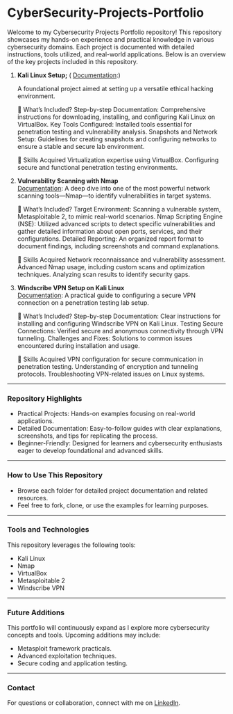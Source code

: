# CyberSecurity-Projects-Portfolio

 Welcome to my Cybersecurity Projects Portfolio repository! This repository showcases my hands-on experience and practical knowledge in various cybersecurity domains. Each project is documented with detailed instructions, tools utilized, and real-world applications. Below is an overview of the key projects included in this repository.

1. **Kali Linux Setup;** ( [Documentation](./Kali-Linux-Installation/HOW%20TO%20SETUP%20KALI%20LINUX%20VM.md):)

   A foundational project aimed at setting up a versatile ethical hacking environment.
   
   📘 What’s Included?
    Step-by-step Documentation: Comprehensive instructions for downloading, installing, and configuring Kali Linux on VirtualBox.
    Key Tools Configured: Installed tools essential for penetration testing and vulnerability analysis.
    Snapshots and Network Setup: Guidelines for creating snapshots and configuring networks to ensure a stable and secure lab environment.

   🌟 Skills Acquired
    Virtualization expertise using VirtualBox.
    Configuring secure and functional penetration testing environments.


3. **Vulnerability Scanning with Nmap**  
   [Documentation](./Vulnerability-Scanning-Using-Nmap/VULNERABILITY%20SCANNING%20WITH%20NMAP.md): A deep dive into one of the most powerful network scanning tools—Nmap—to identify vulnerabilities in target systems.

   📘 What’s Included?
    Target Environment: Scanning a vulnerable system, Metasploitable 2, to mimic real-world scenarios.
    Nmap Scripting Engine (NSE): Utilized advanced scripts to detect specific vulnerabilities and gather detailed information about open ports, services, and their configurations.
    Detailed Reporting: An organized report format to document findings, including screenshots and command explanations.

   🌟 Skills Acquired
    Network reconnaissance and vulnerability assessment.
    Advanced Nmap usage, including custom scans and optimization techniques.
    Analyzing scan results to identify security gaps.

4. **Windscribe VPN Setup on Kali Linux**  
   [Documentation](./Windscribe-Configuration&Setup-On-Kali-Linux/WINDSCRIBE%20CONFIGURATION%20&%20SETUP.md): A practical guide to configuring a secure VPN connection on a penetration testing lab setup.

   📘 What’s Included?
    Step-by-step Documentation: Clear instructions for installing and configuring Windscribe VPN on Kali Linux.
    Testing Secure Connections: Verified secure and anonymous connectivity through VPN tunneling.
    Challenges and Fixes: Solutions to common issues encountered during installation and usage.

   🌟 Skills Acquired
    VPN configuration for secure communication in penetration testing.
    Understanding of encryption and tunneling protocols.
    Troubleshooting VPN-related issues on Linux systems.

---

### Repository Highlights

- Practical Projects: Hands-on examples focusing on real-world applications.
- Detailed Documentation: Easy-to-follow guides with clear explanations, screenshots, and tips for replicating the process.
- Beginner-Friendly: Designed for learners and cybersecurity enthusiasts eager to develop foundational and advanced skills.

---

### How to Use This Repository
- Browse each folder for detailed project documentation and related resources.
- Feel free to fork, clone, or use the examples for learning purposes.

---

 ### Tools and Technologies

This repository leverages the following tools:

- Kali Linux
- Nmap
- VirtualBox
- Metasploitable 2
- Windscribe VPN

---

### Future Additions

This portfolio will continuously expand as I explore more cybersecurity concepts and tools. Upcoming additions may include:

- Metasploit framework practicals.
- Advanced exploitation techniques.
- Secure coding and application testing.
   
---

### Contact
For questions or collaboration, connect with me on [LinkedIn](<https://www.linkedin.com/in/oluwafemi-fafolahan-750032160/>).

